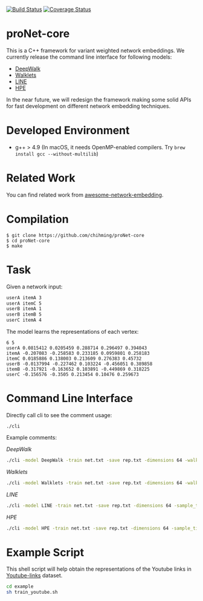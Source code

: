 [![Build Status][travis-image]][travis-url]
[![Coverage Status][codecov-image]][codecov-url]

[travis-image]: https://img.shields.io/travis/chihming/proNet-core.svg
[travis-url]: https://travis-ci.org/chihming/proNet-core
[codecov-image]: https://img.shields.io/codecov/c/github/chihming/proNet-core.svg
[codecov-url]: https://codecov.io/gh/chihming/proNet-core

# proNet-core
This is a C++ framework for variant weighted network embeddings. We currently release the command line interface for following models:
- [DeepWalk](http://dl.acm.org/citation.cfm?id=2623732)
- [Walklets](https://arxiv.org/abs/1605.02115)
- [LINE](http://dl.acm.org/citation.cfm?id=2741093)
- [HPE](http://dl.acm.org/citation.cfm?id=2959169)

In the near future, we will redesign the framework making some solid APIs for fast development on different network embedding techniques.

# Developed Environment
- g++ > 4.9 (In macOS, it needs OpenMP-enabled compilers. Try ```brew install gcc --without-multilib```)

# Related Work
You can find related work from [awesome-network-embedding](https://github.com/chihming/awesome-network-embedding).

# Compilation
```
$ git clone https://github.com/chihming/proNet-core
$ cd proNet-core
$ make
```

# Task
Given a network input:
```txt
userA itemA 3
userA itemC 5
userB itemA 1
userB itemB 5
userC itemA 4
```
The model learns the representations of each vertex:
```
6 5
userA 0.0815412 0.0205459 0.288714 0.296497 0.394043
itemA -0.207083 -0.258583 0.233185 0.0959801 0.258183
itemC 0.0185886 0.138003 0.213609 0.276383 0.45732
userB -0.0137994 -0.227462 0.103224 -0.456051 0.389858
itemB -0.317921 -0.163652 0.103891 -0.449869 0.318225
userC -0.156576 -0.3505 0.213454 0.10476 0.259673
```

# Command Line Interface
Directly call cli to see the comment usage:
```
./cli
```
Example comments:

*DeepWalk*
```sh
./cli -model DeepWalk -train net.txt -save rep.txt -dimensions 64 -walk_times 10 -walk_steps 40 -window_size 5 -negative_samples 5 -alpha 0.025 -threads 1
```
*Walklets*
```sh
./cli -model Walklets -train net.txt -save rep.txt -dimensions 64 -walk_times 10 -walk_steps 40 -window_size 5 -negative_samples 5 -alpha 0.025 -threads 1
```
*LINE*
```sh
./cli -model LINE -train net.txt -save rep.txt -dimensions 64 -sample_times 10 -negative_samples 5 -alpha 0.025 -threads 1
```
*HPE*
```sh
./cli -model HPE -train net.txt -save rep.txt -dimensions 64 -sample_times 5 -walk_steps 5 -negative_samples 5 -alpha 0.025 -threads 1
```

# Example Script
This shell script will help obtain the representations of the Youtube links in [Youtube-links](http://socialnetworks.mpi-sws.mpg.de/data/youtube-links.txt.gz) dataset.
```sh
cd example
sh train_youtube.sh
```
